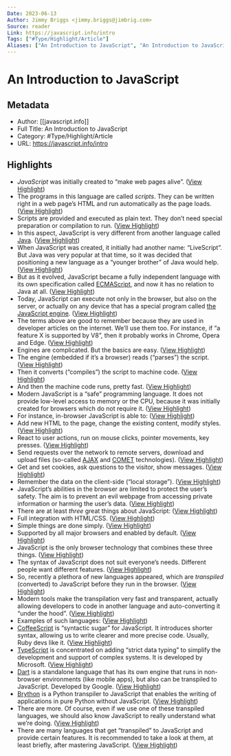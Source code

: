 ```yaml
---
Date: 2023-06-13
Author: Jimmy Briggs <jimmy.briggs@jimbrig.com>
Source: reader
Link: https://javascript.info/intro
Tags: ["#Type/Highlight/Article"]
Aliases: ["An Introduction to JavaScript", "An Introduction to JavaScript"]
---
```

# An Introduction to JavaScript

## Metadata
- Author: [[javascript.info]]
- Full Title: An Introduction to JavaScript
- Category: #Type/Highlight/Article
- URL: https://javascript.info/intro

## Highlights
- *JavaScript* was initially created to “make web pages alive”. ([View Highlight](https://read.readwise.io/read/01h0ffrcj3grr2pw9wswa16xtq))
- The programs in this language are called *scripts*. They can be written right in a web page’s HTML and run automatically as the page loads. ([View Highlight](https://read.readwise.io/read/01h0ffrjvtgf18yc5vf2m771zp))
- Scripts are provided and executed as plain text. They don’t need special preparation or compilation to run. ([View Highlight](https://read.readwise.io/read/01h0ffrtgyackn8gfj0xsn49e7))
- In this aspect, JavaScript is very different from another language called [Java](https://en.wikipedia.org/wiki/Java_(programming_language)). ([View Highlight](https://read.readwise.io/read/01h0ffs0n3zcfpy2b4q4n9cy54))
- When JavaScript was created, it initially had another name: “LiveScript”. But Java was very popular at that time, so it was decided that positioning a new language as a “younger brother” of Java would help. ([View Highlight](https://read.readwise.io/read/01h0ffs607pwrywfnr5jv69fyt))
- But as it evolved, JavaScript became a fully independent language with its own specification called [ECMAScript](http://en.wikipedia.org/wiki/ECMAScript), and now it has no relation to Java at all. ([View Highlight](https://read.readwise.io/read/01h0ffsbmx70b731xhghbbx93k))
- Today, JavaScript can execute not only in the browser, but also on the server, or actually on any device that has a special program called [the JavaScript engine](https://en.wikipedia.org/wiki/JavaScript_engine). ([View Highlight](https://read.readwise.io/read/01h0fft6ksapcs2vmzf68yq81q))
- The terms above are good to remember because they are used in developer articles on the internet. We’ll use them too. For instance, if “a feature X is supported by V8”, then it probably works in Chrome, Opera and Edge. ([View Highlight](https://read.readwise.io/read/01h0fftswt94xrvef4vnjhnkxh))
- Engines are complicated. But the basics are easy. ([View Highlight](https://read.readwise.io/read/01h0fftykvhpd2p1dzdzm3883z))
- The engine (embedded if it’s a browser) reads (“parses”) the script. ([View Highlight](https://read.readwise.io/read/01h0ffv190g5gwx3fv88q6a6yg))
- Then it converts (“compiles”) the script to machine code. ([View Highlight](https://read.readwise.io/read/01h0ffv9we36shrq6ztcgq9gx2))
- And then the machine code runs, pretty fast. ([View Highlight](https://read.readwise.io/read/01h0ffvg9faang4mh8r4ps8sk3))
- Modern JavaScript is a “safe” programming language. It does not provide low-level access to memory or the CPU, because it was initially created for browsers which do not require it. ([View Highlight](https://read.readwise.io/read/01h0ffw4rsb852rexkak2zzsp7))
- For instance, in-browser JavaScript is able to: ([View Highlight](https://read.readwise.io/read/01h0ffx1qc8xag9xtraqkd96r7))
- Add new HTML to the page, change the existing content, modify styles. ([View Highlight](https://read.readwise.io/read/01h0ffx41s1m7yas2t0yjgpn25))
- React to user actions, run on mouse clicks, pointer movements, key presses. ([View Highlight](https://read.readwise.io/read/01h0ffx70qykf52mchxzb611h2))
- Send requests over the network to remote servers, download and upload files (so-called [AJAX](https://en.wikipedia.org/wiki/Ajax_(programming)) and [COMET](https://en.wikipedia.org/wiki/Comet_(programming)) technologies). ([View Highlight](https://read.readwise.io/read/01h0ffxcwpc3gj9wyvpw83yp4s))
- Get and set cookies, ask questions to the visitor, show messages. ([View Highlight](https://read.readwise.io/read/01h0ffxg5vajqsvd9rqd0g6wy6))
- Remember the data on the client-side (“local storage”). ([View Highlight](https://read.readwise.io/read/01h0ffxkv0qbzpns167fdmb2wr))
- JavaScript’s abilities in the browser are limited to protect the user’s safety. The aim is to prevent an evil webpage from accessing private information or harming the user’s data. ([View Highlight](https://read.readwise.io/read/01h0ffxz58a28x5qzm31n8tjzg))
- There are at least *three* great things about JavaScript: ([View Highlight](https://read.readwise.io/read/01h0ffypc6mvp08qggphr658xj))
- Full integration with HTML/CSS. ([View Highlight](https://read.readwise.io/read/01h0ffyrazwd197veb8e1j9gbm))
- Simple things are done simply. ([View Highlight](https://read.readwise.io/read/01h0ffytya3whw8xwdn6nn9psy))
- Supported by all major browsers and enabled by default. ([View Highlight](https://read.readwise.io/read/01h0ffyx28fazgf522a5ds9ged))
- JavaScript is the only browser technology that combines these three things. ([View Highlight](https://read.readwise.io/read/01h0ffyz5f6x31stns9xft3rna))
- The syntax of JavaScript does not suit everyone’s needs. Different people want different features. ([View Highlight](https://read.readwise.io/read/01h0ffzahcvyhk2kksa6vh1gz0))
- So, recently a plethora of new languages appeared, which are *transpiled* (converted) to JavaScript before they run in the browser. ([View Highlight](https://read.readwise.io/read/01h0ffzfxbhb46cnyg9wr07p54))
- Modern tools make the transpilation very fast and transparent, actually allowing developers to code in another language and auto-converting it “under the hood”. ([View Highlight](https://read.readwise.io/read/01h0ffzktj5mn8ycqmafcrwyx5))
- Examples of such languages: ([View Highlight](https://read.readwise.io/read/01h0ffzqsyp0e78c5fhn4qhm7w))
- [CoffeeScript](https://coffeescript.org/) is “syntactic sugar” for JavaScript. It introduces shorter syntax, allowing us to write clearer and more precise code. Usually, Ruby devs like it. ([View Highlight](https://read.readwise.io/read/01h0ffztgs2xgfhy2rt332ssam))
- [TypeScript](https://www.typescriptlang.org/) is concentrated on adding “strict data typing” to simplify the development and support of complex systems. It is developed by Microsoft. ([View Highlight](https://read.readwise.io/read/01h0ffzwhecmv9we8pvrf93yce))
- [Dart](https://www.dartlang.org/) is a standalone language that has its own engine that runs in non-browser environments (like mobile apps), but also can be transpiled to JavaScript. Developed by Google. ([View Highlight](https://read.readwise.io/read/01h0ffzymt3w0gm2v01vg9dqzf))
- [Brython](https://brython.info/) is a Python transpiler to JavaScript that enables the writing of applications in pure Python without JavaScript. ([View Highlight](https://read.readwise.io/read/01h0fg00r2p80yw7mesqemgad6))
- There are more. Of course, even if we use one of these transpiled languages, we should also know JavaScript to really understand what we’re doing. ([View Highlight](https://read.readwise.io/read/01h0fg086b0h7gqbs2h4r48312))
- There are many languages that get “transpiled” to JavaScript and provide certain features. It is recommended to take a look at them, at least briefly, after mastering JavaScript. ([View Highlight](https://read.readwise.io/read/01h0fg0xzzttkdqaawhdnew82t))
